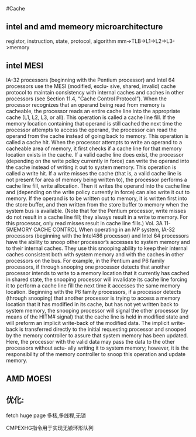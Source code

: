 #Cache

## intel and amd memeory microarchitecture
registor, instruction, state, protocol, algorithm
mm->TLB->L1->L2->L3->memory

## intel MESI
IA-32 processors (beginning with the Pentium processor) and Intel 64 processors use the MESI (modified, exclu-
sive, shared, invalid) cache protocol to maintain consistency with internal caches and caches in other processors
(see Section 11.4, “Cache Control Protocol”).
When the processor recognizes that an operand being read from memory is cacheable, the processor reads an
entire cache line into the appropriate cache (L1, L2, L3, or all). This operation is called a cache line fill. If the
memory location containing that operand is still cached the next time the processor attempts to access the
operand, the processor can read the operand from the cache instead of going back to memory. This operation is
called a cache hit.
When the processor attempts to write an operand to a cacheable area of memory, it first checks if a cache line for
that memory location exists in the cache. If a valid cache line does exist, the processor (depending on the write
policy currently in force) can write the operand into the cache instead of writing it out to system memory. This
operation is called a write hit. If a write misses the cache (that is, a valid cache line is not present for area of
memory being written to), the processor performs a cache line fill, write allocation. Then it writes the operand into
the cache line and (depending on the write policy currently in force) can also write it out to memory. If the operand
is to be written out to memory, it is written first into the store buffer, and then written from the store buffer to
memory when the system bus is available. (Note that for the Pentium processor, write misses do not result in a
cache line fill; they always result in a write to memory. For this processor, only read misses result in cache line fills.)
Vol. 3A 11-5MEMORY CACHE CONTROL
When operating in an MP system, IA-32 processors (beginning with the Intel486 processor) and Intel 64 processors
have the ability to snoop other processor’s accesses to system memory and to their internal caches. They use this
snooping ability to keep their internal caches consistent both with system memory and with the caches in other
processors on the bus. For example, in the Pentium and P6 family processors, if through snooping one processor
detects that another processor intends to write to a memory location that it currently has cached in shared state,
the snooping processor will invalidate its cache line forcing it to perform a cache line fill the next time it accesses
the same memory location.
Beginning with the P6 family processors, if a processor detects (through snooping) that another processor is trying
to access a memory location that it has modified in its cache, but has not yet written back to system memory, the
snooping processor will signal the other processor (by means of the HITM# signal) that the cache line is held in
modified state and will preform an implicit write-back of the modified data. The implicit write-back is transferred
directly to the initial requesting processor and snooped by the memory controller to assure that system memory
has been updated. Here, the processor with the valid data may pass the data to the other processors without actu-
ally writing it to system memory; however, it is the responsibility of the memory controller to snoop this operation
and update memory.

## AMD MOESI

## 优化:
fetch
huge page
多核,多线程,无锁

CMPEXHG指令用于实现无锁环形队列
